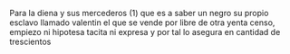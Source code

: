 Para la diena y sus mercederos (1) que es a saber un negro su propio esclavo llamado valentin el que se vende por libre de otra yenta censo, empiezo ni hipotesa tacita ni expresa y por tal lo asegura en cantidad de trescientos